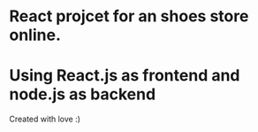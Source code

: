 # React projcet for an shoes store online.
# Using React.js as frontend and node.js as backend
Created with love :)


